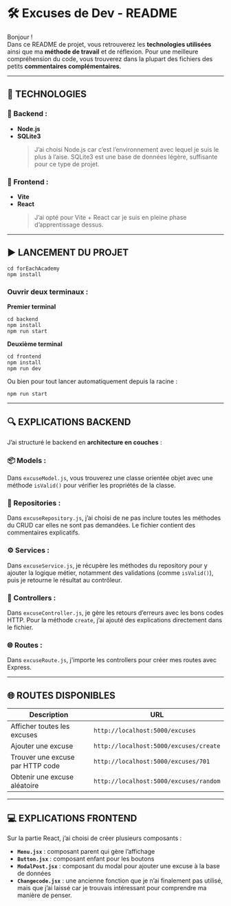 # 🛠 Excuses de Dev - README

Bonjour !  
Dans ce README de projet, vous retrouverez les **technologies utilisées** ainsi que ma **méthode de travail** et de réflexion. Pour une meilleure compréhension du code, vous trouverez dans la plupart des fichiers des petits **commentaires complémentaires**.

---

## 🚀 TECHNOLOGIES

### 🔧 Backend :

- **Node.js**
- **SQLite3**
  > J’ai choisi Node.js car c’est l’environnement avec lequel je suis le plus à l’aise. SQLite3 est une base de données légère, suffisante pour ce type de projet.

### 🎨 Frontend :

- **Vite**
- **React**
  > J’ai opté pour Vite + React car je suis en pleine phase d’apprentissage dessus.

---

## ▶️ LANCEMENT DU PROJET

```
cd forEachAcademy
npm install
```

### Ouvrir deux terminaux :

**Premier terminal**

```
cd backend
npm install
npm run start
```

**Deuxième terminal**

```
cd frontend
npm install
npm run dev
```

Ou bien pour tout lancer automatiquement depuis la racine :

```
npm run start
```

---

## 🔍 EXPLICATIONS BACKEND

J’ai structuré le backend en **architecture en couches** :

### 📦 Models :

Dans `excuseModel.js`, vous trouverez une classe orientée objet avec une méthode `isValid()` pour vérifier les propriétés de la classe.

### 📁 Repositories :

Dans `excuseRepository.js`, j’ai choisi de ne pas inclure toutes les méthodes du CRUD car elles ne sont pas demandées. Le fichier contient des commentaires explicatifs.

### ⚙️ Services :

Dans `excuseService.js`, je récupère les méthodes du repository pour y ajouter la logique métier, notamment des validations (comme `isValid()`), puis je retourne le résultat au contrôleur.

### 🧠 Controllers :

Dans `excuseController.js`, je gère les retours d’erreurs avec les bons codes HTTP. Pour la méthode `create`, j’ai ajouté des explications directement dans le fichier.

### 🌐 Routes :

Dans `excuseRoute.js`, j'importe les controllers pour créer mes routes avec Express.

---

## 🌐 ROUTES DISPONIBLES

| Description                      | URL                                    |
| -------------------------------- | -------------------------------------- |
| Afficher toutes les excuses      | `http://localhost:5000/excuses`        |
| Ajouter une excuse               | `http://localhost:5000/excuses/create` |
| Trouver une excuse par HTTP code | `http://localhost:5000/excuses/701`    |
| Obtenir une excuse aléatoire     | `http://localhost:5000/excuses/random` |

---

## 💻 EXPLICATIONS FRONTEND

Sur la partie React, j’ai choisi de créer plusieurs composants :

- **`Menu.jsx`** : composant parent qui gère l’affichage
- **`Button.jsx`** : composant enfant pour les boutons
- **`ModalPost.jsx`** : composant du modal pour ajouter une excuse à la base de données
- **`Changecode.jsx`** : une ancienne fonction que je n’ai finalement pas utilisé, mais que j’ai laissé car je trouvais intéressant pour comprendre ma manière de penser.
